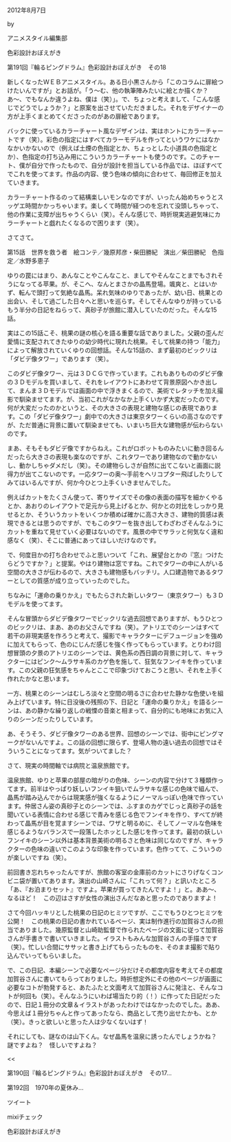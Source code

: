 <!-- source: http://animestyle.jp/2012/08/07/1686/ -->

2012年8月7日

 

 by 

 

アニメスタイル編集部

 

色彩設計おぼえがき

 

第191回『輪るピングドラム』色彩設計おぼえがき　その18


新しくなったＷＥＢアニメスタイル。ある日小黒さんから「このコラムに扉絵つけたいんですが」とお話が。「う〜む、他の執筆陣みたいに絵とか描くか？　あ〜、でもなんか違うよね、僕は（笑）」。で、ちょっと考えまして、「こんな感じでどうでしょうか？」と原案を出させていただきました。それをデザイナーの方が上手くまとめてくださったのがあの扉絵であります。


バックに使っているカラーチャート風なデザインは、実はホントにカラーチャートです（笑）。彩色の指定にはすべてカラーモデルを作ってというワケにはなかなかいかないので（例えば土煙の色指定とか、ちょっとした小道具の色指定とか）、色指定の打ち込み用にこういうカラーチャートも使うのです。このチャート、僕が自分で作ったもので、自分が設計を担当している作品では、ほぼすべてでこれを使ってます。作品の内容、使う色味の傾向に合わせて、毎回修正を加えていきます。


カラーチャート作るのって結構楽しいモンなのですが、いったん始めちゃうとスッゲエ時間かかっちゃいます。楽しくて時間が経つのを忘れて没頭しちゃって、他の作業に支障が出ちゃうくらい（笑）。そんな感じで、時折現実逃避気味にカラーチャートと戯れたくなるので困ります（笑）。


さてさて。

第15話　世界を救う者　絵コンテ／幾原邦彦・柴田勝紀　演出／柴田勝紀　色指定／水野多恵子


ゆりの罠にはまり、あんなことやこんなこと、ましてやそんなことまでもされそうになってる苹果。が、そこへ、なんとまさかの晶馬登場。颯爽と、とはいかず、転んで頭打って気絶な晶馬。呆れ気味のゆりであったが、幼い日、桃果との出会い、そして過ごした日々へと思いを巡らす。そしてそんなゆりが持っているもう半分の日記をねらって、真砂子が旅館に潜入していたのだった。そんな15話。


実はこの15話こそ、桃果の謎の核心を語る重要な話でありました。父親の歪んだ愛情に支配されてきたゆりの幼少時代に現れた桃果。そして桃果の持つ「能力」によって解放されていくゆりの回想話。そんな15話の、まず最初のビックリは「ダビデ像タワー」であります（笑）。


このダビデ像タワー、元は３ＤＣＧで作っています。これもありもののダビデ像の３Ｄモデルを買いまして、それをレイアウトにあわせて背景原図へかき出して、まんま３Ｄモデルでは画面の中で浮きまくるので、美術でレタッチを加え撮影で馴染ませてます。が、当初これがなかなか上手くいかず大変だったのです。何が大変だったのかというと、その大きさの表現と建物な感じの表現であります。この「ダビデ像タワー」劇中での大きさは東京タワーくらいの高さなのですが、ただ普通に背景に置いて馴染ませても、いまいち巨大な建物感が伝わらないのです。


まあ、そもそもダビデ像ですからねえ。これがロボットものみたいに動き回るんだったら大きさの表現も楽なのですが、これタワーであり建物なので動かないし、動かしちゃダメだし（笑）。その建物らしさが自然に出てこないと画面に説得力が出てこないのです。一応タワーの奥〜手前をヘリコプター飛ばしたりしてみてはいるんですが、何か今ひとつ上手くいきませんでした。


例えばカットをたくさん使って、寄りサイズでその像の表面の描写を細かくやるとか、あおりのレイアウトで足元から見上げるとか、何かとの対比をしっかり見せるとか、そういうカットをいくつか積めば確かに高さ大きさ、建物的質感は表現できるとは思うのですが、でもこのタワーを抜き出してわざわざそんなふうにカットを重ねて見せていく必要はないのです。風景の中でサラッと何気なく違和感なく（笑）、そこに普通にあってほしいだけなのです。


で、何度目かの打ち合わせでふと思いついて「これ、展望台とかの『窓』つけたらどうですか？」と提案。やはり建物は窓ですね。これでタワーの中に人がいる空間の大きさが伝わるので、大きさも建物感もバッチリ。人口建造物であるタワーとしての質感が成り立っていったのでした。


ちなみに「運命の乗りかえ」でもたらされた新しいタワー（東京タワー）も３Ｄモデルを使ってます。


そんな冒頭からダビデ像タワーでビックリな過去回想でありますが、もうひとつのビックリは、まあ、あのお父さんですね（笑）。アトリエでのシーンはすべて若干の非現実感を作ろうと考えて、撮影でキャラクターにデフュージョンを強めに加えてもらって、色のにじんだ感じを強く作ってもらっています。とりわけ回想冒頭の夕景のアトリエのシーンでは、黄色系の西日調の背景に対して、キャラクターにはピンク〜ムラサキ系のカゲ色を施して、狂気なフンイキを作っています。この父親の狂気感をちゃんとここで印象づけておこうと思い、それを上手く作れたかなと思います。


一方、桃果とのシーンはむしろ淡々と空間の明るさに合わせた静かな色使いを組み上げています。特に日没後の残照の下、日記と「運命の乗りかえ」を語るシーンは、あの静かな繰り返しの戦慄の音楽と相まって、自分的にも地味にお気に入りのシーンだったりしています。


あ、そうそう、ダビデ像タワーのある世界、回想のシーンでは、街中にピングマークがないんですよ。この話の回想に限らず、登場人物の遠い過去の回想ではそういうことになってます。気がついてました？


さて、現実の時間軸では病院と温泉旅館です。


温泉旅館、ゆりと苹果の部屋の暗がりの色味、シーンの内容で分けて３種類作ってます。前半はやっぱり妖しいフンイキ狙いでムラサキな感じの色味で組んで、晶馬が踏み込んでからは現実感が強くなるようにノーマルっぽい色味で作っています。仲居さん姿の真砂子とのシーンでは、ふすまのカゲでじっと真砂子の話を聞いている表情に合わせる感じで青みを感じる色でフンイキを作り、すべてが終わって晶馬が目を覚ますシーンでは、ワザと明るめに、そしてノーマルな色味を感じるようなバランスで一段落したホッとした感じを作ってます。最初の妖しいフンイキのシーン以外は基本背景美術の明るさと色味は同じなのですが、キャラクターの色味の違いでこのような印象を作っています。色作ってて、こういうのが楽しいですね（笑）。


前回書き忘れちゃったんですが、旅館の客室の金庫前のカットにさりげなくコンビニ袋が置いてあります。演出の山崎さんに「これって何？」と訊いたところ「あ、『お泊まりセット』ですよ。苹果が買ってきたんですよ！」と。ああ〜、なるほど！　この辺はさすが女性の演出さんだなあと思ったのでありますよ！


さて今回ハッキリとした桃果の日記のヒミツですが、ここでもうひとつヒミツを公開！　この桃果の日記の書かれているページ、実は制作進行の加賀谷さんの担当でありました。幾原監督と山崎助監督で作られたページの文面に従って加賀谷さんが手書きで書いていきました。イラストもみんな加賀谷さんの手描きです（笑）。忙しい合間にササッと書き上げてもらったものを、そのまま撮影で貼り込んでいってもらいました。


で、この日記、本編シーンで必要なページ分だけその都度内容を考えてその都度加賀谷さんに書いてもらっておりました。時折想定外にその他のページが画面に必要なコトが勃発すると、あたふたと文面考えて加賀谷さんに発注と、そんなコトが何回も（笑）。そんなふうにいわば場当たり的（！）に作ってた日記だったので、日記１冊分の文章＆イラストがあったわけではなかったのでした。ああ、今思えば１冊分ちゃんと作ってあったなら、商品として売り出せたかも、とか（笑）。きっと欲しいと思った人は少なくないはず！


それにしても、謎なのは山下くん。なぜ晶馬を温泉に誘ったんでしょうかね？　謎ですよね？　怪しいですよね？


<< 

第190回『輪るピングドラム』色彩設計おぼえがき　その17...

第192回　1970年の夏休み...

 >>

ツイート

mixiチェック

色彩設計おぼえがき
